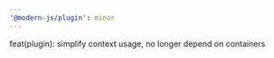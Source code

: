 ```yaml
---
'@modern-js/plugin': minor
---
```


feat(plugin): simplify context usage, no longer depend on containers
